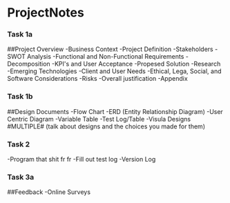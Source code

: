 # ProjectNotes

### Task 1a ###

##Project Overview
-Business Context
-Project Definition
-Stakeholders
-SWOT Analysis
-Functional and Non-Functional Requirements
-Decomposition
-KPI's and User Acceptance
-Propesed Solution
-Research
-Emerging Technologies
-Client and User Needs
-Ethical, Lega, Social, and Software Considerations
-Risks
-Overall justification
-Appendix

### Task 1b ###

##Design Documents
-Flow Chart
-ERD (Entity Relationship Diagram)
-User Centric Diagram
-Variable Table
-Test Log/Table
-Visula Designs #MULTIPLE# (talk about designs and the choices you made for them)

### Task 2 ###

-Program that shit fr fr
-Fill out test log
-Version Log

### Task 3a ###

##Feedback
-Online Surveys
